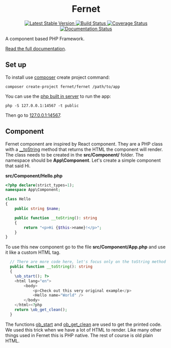 <h1 align="center">Fernet</h1>
<p align="center">
    <a href="https://packagist.org/packages/fernet/fernet">
        <img src="https://img.shields.io/packagist/v/fernet/fernet" alt="Latest Stable Version">
    </a>
    <a href="https://www.travis-ci.com/fernet-ws/framework">
        <img src="https://www.travis-ci.com/fernet-ws/framework.svg?branch=main" alt="Build Status">
    </a>
    <a href='https://coveralls.io/github/fernet-ws/framework?branch=main'>
        <img src='https://coveralls.io/repos/github/fernet-ws/framework/badge.svg?branch=main' alt='Coverage Status' />
    </a>
    <a href='https://fernet.readthedocs.io/en/latest/?badge=latest'>
        <img src='https://readthedocs.org/projects/fernet/badge/?version=latest' alt='Documentation Status' />
    </a>
</p>

A component based PHP Framework.

[Read the full documentation](https://fernet.readthedocs.io).

## Set up

To install use [composer](https://getcomposer.org) create project command:

    composer create-project fernet/fernet /path/to/app

You can use the [php built in server](https://www.php.net/manual/en/features.commandline.webserver.php) to run the app:

    php -S 127.0.0.1:14567 -t public

Then go to [127.0.0.1:14567](http://127.0.0.1:14567).

## Component

Fernet component are inspired by React component. They are a PHP class with a [__toString](https://www.php.net/manual/en/language.oop5.magic.php#object.tostring) method
that returns the HTML the component will render. The class needs to be created in the **src/Component/**
folder. The namespace should be **App\Component**. Let's create a simple component
that said Hi.

**src/Component/Hello.php**
```php
<?php declare(strict_types=1);
namespace App\Component;

class Hello
{
    public string $name;

    public function __toString(): string
    {
        return "<p>Hi {$this->name}!</p>";
    }
}
```
To use this new component go to the file **src/Component/App.php** and use it like a custom HTML tag.

```php
  // There are more code here, let's focus only on the toString method
  public function __toString(): string
  {
    \ob_start(); ?>
    <html lang="en">
        <body>
            <p>Check out this very original example</p>
            <Hello name="World" />
        </body>
    </html><?php    
    return \ob_get_clean();
  } 
```

The functions [ob_start](https://www.php.net/manual/en/function.ob-start.php) and [ob_get_clean](https://www.php.net/manual/en/function.ob-get-clean.php) are used to 
get the printed code. We used this trick when we have a lot of HTML to render. Like many other things used in Fernet this is PHP native.
The rest of course is old plain HTML.
